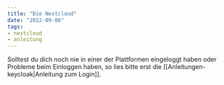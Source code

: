 ```yaml
---
title: "Die Nextcloud"
date: "2022-09-06"
tags:
- nextcloud
- anleitung
---
```

Solltest du dich noch nie in einer der Plattformen eingeloggt haben oder Probleme beim Einloggen haben, so lies bitte erst die [[Anleitungen-keycloak|Anleitung zum Login]].